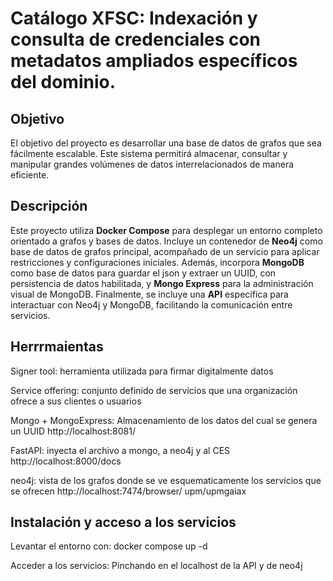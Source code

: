 # Catálogo XFSC: Indexación y consulta de credenciales con metadatos ampliados específicos del dominio.

## Objetivo
El objetivo del proyecto es desarrollar una base de datos de grafos que sea fácilmente escalable. Este sistema permitirá almacenar, consultar y manipular grandes volúmenes de datos interrelacionados de manera eficiente.

## Descripción
Este proyecto utiliza **Docker Compose** para desplegar un entorno completo orientado a grafos y bases de datos. Incluye un contenedor de **Neo4j** como base de datos de grafos principal, acompañado de un servicio para aplicar restricciones y configuraciones iniciales. Además, incorpora **MongoDB** como base de datos para guardar el json y extraer un UUID, con persistencia de datos habilitada, y **Mongo Express** para la administración visual de MongoDB. Finalmente, se incluye una **API** específica para interactuar con Neo4j y MongoDB, facilitando la comunicación entre servicios. 

## Herrrmaientas
Signer tool: herramienta utilizada para firmar digitalmente datos 

Service offering: conjunto definido de servicios que una organización ofrece a sus clientes o usuarios

Mongo + MongoExpress: Almacenamiento de los datos del cual se genera un UUID
http://localhost:8081/

FastAPI: inyecta el archivo a mongo, a neo4j y al CES 
http://localhost:8000/docs

neo4j: vista de los grafos donde se ve esquematicamente los servicios que se ofrecen
http://localhost:7474/browser/  upm/upmgaiax

## Instalación y acceso a los servicios
Levantar el entorno con:
docker compose up -d

Acceder a los servicios: 
Pinchando en el localhost de la API y de neo4j




